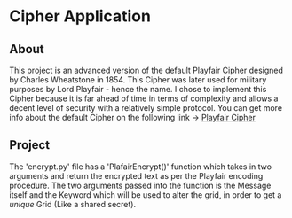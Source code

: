 # Cipher Application

## About

This project is an advanced version of the default Playfair Cipher designed by  Charles Wheatstone in 1854. This Cipher was later used for military purposes by Lord Playfair - hence the name. I chose to implement this Cipher because it is far ahead of time in terms of complexity and allows a decent level of security with a relatively simple protocol. You can get more info about the default Cipher on the following link -> [Playfair Cipher](https://en.wikipedia.org/wiki/Playfair_cipher)

## Project

The 'encrypt.py' file has a 'PlafairEncrypt()' function which takes in two arguments and return the encrypted text as per the Playfair encoding procedure. The two arguments passed into the function is the Message itself and the Keyword which will be used to alter the grid, in order to get a *unique* Grid (Like a shared secret). 
